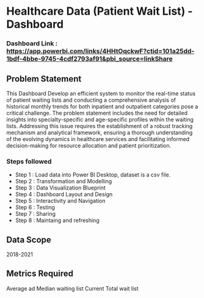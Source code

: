 # Healthcare Data (Patient Wait List) - Dashboard

### Dashboard Link : https://app.powerbi.com/links/4HHtOqckwF?ctid=101a25dd-1bdf-4bbe-9745-4cdf2793af91&pbi_source=linkShare

## Problem Statement 

This Dashboard Develop an efficient system to monitor the real-time status of patient waiting lists and conducting a comprehensive analysis of historical monthly trends for both inpatient and outpatient categories pose a critical challenge. The problem statement includes the need for detailed insights into specialty-specific and age-specific profiles within the waiting lists. Addressing this issue requires the establishment of a robust tracking mechanism and analytical framework, ensuring a thorough understanding of the evolving dynamics in healthcare services and facilitating informed decision-making for resource allocation and patient prioritization.

### Steps followed 
- Step 1 : Load data into Power BI Desktop, dataset is a csv file.
- Step 2 : Transformation and Modelling
- Step 3 : Data Visualization Blueprint
- Step 4 : Dashboard Layout and Design 
- Step 5 : Interactivity and Navigation 
- Step 6 : Testing 
- Step 7 : Sharing 
- Step 8 : Maintaing and refreshing


## Data Scope 
2018-2021

## Metrics Required 
Average ad Median waiting list 
Current Total wait list  
